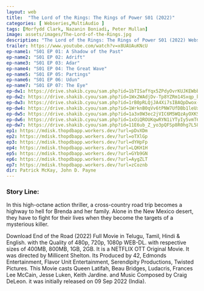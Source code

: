 ```yaml
---
layout: web
title:  "The Lord of the Rings: The Rings of Power S01 (2022)"
categories: [ Webseries,MultiAudio ]
tags: [Morfydd Clark, Nazanin Boniadi, Peter Mullan]
image: assets/images/The-Lord-of-the-Rings.jpg
description: "The Lord of the Rings: The Rings of Power S01 (2022) Webseries Full Movie Download and watch online 720p low file size 500 mb."
trailer: https://www.youtube.com/watch?v=x8UAUAuKNcU
ep-name1: "S01 EP 01: A Shadow of the Past"
ep-name2: "S01 EP 02: Adrift"
ep-name3: "S01 EP 03: Adar"
ep-name4: "S01 EP 04: The Great Wave"
ep-name5: "S01 EP 05: Partings"
ep-name6: "S01 EP 06: Udun"
ep-name7: "S01 EP 07: The Eye"
ep-dw1: https://drive.shakib.cyou/sam.php?id=1bTISafYqx5ZPdyOvrKUJKEWbbcvv8R4T
ep-dw2: https://drive.shakib.cyou/sam.php?id=1Wx2WAdjDv-Tp8YZRm14Sxqp_k-GmLq1N
ep-dw3: https://drive.shakib.cyou/sam.php?id=1rB0pRLQjJA4Xi7sIBAQpDwox-_6nHee6
ep-dw4: https://drive.shakib.cyou/sam.php?id=1WrknB0qVv6tPNW7UfDBb1leUx-JWRNnV
ep-dw5: https://drive.shakib.cyou/sam.php?id=1a3x0W3ec2jVIC6M5WQzAyOXKSXy1V_o3
ep-dw6: https://drive.shakib.cyou/sam.php?id=1xOiQROUKqwRYN1iYTyIy5vmT6MHTmw7I
ep-dw7: https://drive.shakib.cyou/sam.php?id=11E6ub_Z_yo3pQFSp8R0hg7L587SXb7Kc
ep1: https://mdisk.thopdbapp.workers.dev/?url=pDvXDm
ep2: https://mdisk.thopdbapp.workers.dev/?url=oTXlGp
ep3: https://mdisk.thopdbapp.workers.dev/?url=dYHpFp
ep4: https://mdisk.thopdbapp.workers.dev/?url=LQKH1H
ep5: https://mdisk.thopdbapp.workers.dev/?url=GYb9GN
ep6: https://mdisk.thopdbapp.workers.dev/?url=AygZLT
ep7: https://mdisk.thopdbapp.workers.dev/?url=zCoznb
dir: Patrick McKay, John D. Payne
---
```


### Story Line:
In this high-octane action thriller, a cross-country road trip becomes a highway to hell for Brenda and her family. Alone in the New Mexico desert, they have to fight for their lives when they become the targets of a mysterious killer.

Download End of the Road (2022) Full Movie in Telugu, Tamil, Hindi & English. with the Quality of 480p, 720p, 1080p WEB-DL. with respective sizes of 400MB, 800MB, 1GB, 2GB. It is a NETFLIX OTT Original Movie. It was directed by Millicent Shelton. Its Produced by 42, Edmonds Entertainment, Flavor Unit Entertainment, Serendipity Productions, Twisted Pictures. This Movie casts Queen Latifah, Beau Bridges, Ludacris, Frances Lee McCain, Jesse Luken, Keith Jardine. and Music Composed by Craig DeLeon. it was initially released on 09 Sep 2022 (India).